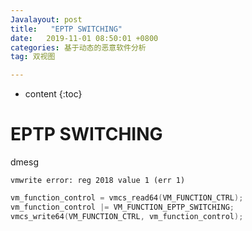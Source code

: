 ```yaml
---
Javalayout: post
title:   "EPTP SWITCHING"
date:   2019-11-01 08:50:01 +0800
categories: 基于动态的恶意软件分析
tag: 双视图

---
```


* content
{:toc}




# EPTP SWITCHING

dmesg

```shell
vmwrite error: reg 2018 value 1 (err 1)
```



```C
vm_function_control = vmcs_read64(VM_FUNCTION_CTRL);
vm_function_control |= VM_FUNCTION_EPTP_SWITCHING;
vmcs_write64(VM_FUNCTION_CTRL, vm_function_control);
```

